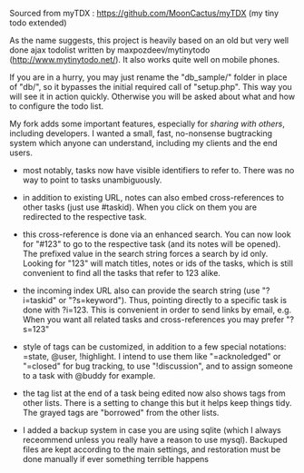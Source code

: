 Sourced from myTDX : https://github.com/MoonCactus/myTDX
(my tiny todo extended)

As the name suggests, this project is heavily based on an old but very well done ajax todolist
written by maxpozdeev/mytinytodo (http://www.mytinytodo.net/). It also works quite well on mobile phones.

If you are in a hurry, you may just rename the "db_sample/" folder in place of "db/", so it
bypasses the initial required call of "setup.php". This way you will see it in action quickly.
Otherwise you will be asked about what and how to configure the todo list.

My fork adds some important features, especially for *sharing with others*, including developers.
I wanted a small, fast, no-nonsense bugtracking system which anyone can understand, including my
clients and the end users.

- most notably, tasks now have visible identifiers to refer to. There was no way to point to tasks
unambiguously.

- in addition to existing URL, notes can also embed cross-references to other tasks (just use #taskid).
When you click on them you are redirected to the respective task.

- this cross-reference is done via an enhanced search. You can now look for "#123" to go to
the respective task (and its notes will be opened). The prefixed value in the search string
forces a search by id only. Looking for "123" will match titles, notes or ids of the tasks, which
is still convenient to find all the tasks that refer to 123 alike.

- the incoming index URL also can provide the search string (use "?i=taskid" or "?s=keyword"). Thus,
pointing directly to a specific task is done with ?i=123. This is convenient in order to send links
by email, e.g. When you want all related tasks and cross-references you may prefer "?s=123"

- style of tags can be customized, in addition to a few special notations: =state, @user, !highlight.
I intend to use them like "=acknoledged" or "=closed" for bug tracking, to use "!discussion", and
to assign someone to a task with @buddy for example.

- the tag list at the end of a task being edited now also shows tags from other lists. There is a setting
to change this but it helps keep things tidy. The grayed tags are "borrowed" from the other lists.

- I added a backup system in case you are using sqlite (which I always receommend unless you really
have a reason to use mysql). Backuped files are kept according to the main settings, and restoration
must be done manually if ever something terrible happens
